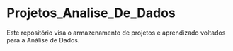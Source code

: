 # Projetos_Analise_De_Dados
Este repositório visa o armazenamento de projetos e aprendizado voltados para a Análise de Dados.
